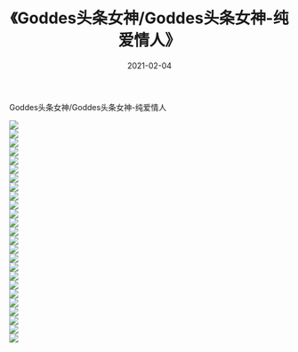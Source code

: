 ﻿---
layout: post
title:  《Goddes头条女神/Goddes头条女神-纯爱情人》
date:   2021-02-04
img: http://img.660000.xyz/Sharelink/网络美图/2021/Goddes头条女神/Goddes头条女神-纯爱情人/000.jpg
categories: [美女, 清纯, 唯美]
---

Goddes头条女神/Goddes头条女神-纯爱情人

 ![](http://img.660000.xyz/Sharelink/网络美图/2021/Goddes头条女神/Goddes头条女神-纯爱情人/001.jpg) <br>![](http://img.660000.xyz/Sharelink/网络美图/2021/Goddes头条女神/Goddes头条女神-纯爱情人/002.jpg) <br>![](http://img.660000.xyz/Sharelink/网络美图/2021/Goddes头条女神/Goddes头条女神-纯爱情人/003.jpg) <br>![](http://img.660000.xyz/Sharelink/网络美图/2021/Goddes头条女神/Goddes头条女神-纯爱情人/004.jpg) <br>![](http://img.660000.xyz/Sharelink/网络美图/2021/Goddes头条女神/Goddes头条女神-纯爱情人/005.jpg) <br>![](http://img.660000.xyz/Sharelink/网络美图/2021/Goddes头条女神/Goddes头条女神-纯爱情人/006.jpg) <br>![](http://img.660000.xyz/Sharelink/网络美图/2021/Goddes头条女神/Goddes头条女神-纯爱情人/007.jpg) <br>![](http://img.660000.xyz/Sharelink/网络美图/2021/Goddes头条女神/Goddes头条女神-纯爱情人/008.jpg) <br>![](http://img.660000.xyz/Sharelink/网络美图/2021/Goddes头条女神/Goddes头条女神-纯爱情人/009.jpg) <br>![](http://img.660000.xyz/Sharelink/网络美图/2021/Goddes头条女神/Goddes头条女神-纯爱情人/010.jpg) <br>![](http://img.660000.xyz/Sharelink/网络美图/2021/Goddes头条女神/Goddes头条女神-纯爱情人/011.jpg) <br>![](http://img.660000.xyz/Sharelink/网络美图/2021/Goddes头条女神/Goddes头条女神-纯爱情人/012.jpg) <br>![](http://img.660000.xyz/Sharelink/网络美图/2021/Goddes头条女神/Goddes头条女神-纯爱情人/013.jpg) <br>![](http://img.660000.xyz/Sharelink/网络美图/2021/Goddes头条女神/Goddes头条女神-纯爱情人/014.jpg) <br>![](http://img.660000.xyz/Sharelink/网络美图/2021/Goddes头条女神/Goddes头条女神-纯爱情人/015.jpg) <br>![](http://img.660000.xyz/Sharelink/网络美图/2021/Goddes头条女神/Goddes头条女神-纯爱情人/016.jpg) <br>![](http://img.660000.xyz/Sharelink/网络美图/2021/Goddes头条女神/Goddes头条女神-纯爱情人/017.jpg) <br>![](http://img.660000.xyz/Sharelink/网络美图/2021/Goddes头条女神/Goddes头条女神-纯爱情人/018.jpg) <br>![](http://img.660000.xyz/Sharelink/网络美图/2021/Goddes头条女神/Goddes头条女神-纯爱情人/019.jpg) <br>![](http://img.660000.xyz/Sharelink/网络美图/2021/Goddes头条女神/Goddes头条女神-纯爱情人/020.jpg) <br>![](http://img.660000.xyz/Sharelink/网络美图/2021/Goddes头条女神/Goddes头条女神-纯爱情人/021.jpg) <br>![](http://img.660000.xyz/Sharelink/网络美图/2021/Goddes头条女神/Goddes头条女神-纯爱情人/022.jpg) <br>![](http://img.660000.xyz/Sharelink/网络美图/2021/Goddes头条女神/Goddes头条女神-纯爱情人/023.jpg) <br>![](http://img.660000.xyz/Sharelink/网络美图/2021/Goddes头条女神/Goddes头条女神-纯爱情人/024.jpg) <br>![](http://img.660000.xyz/Sharelink/网络美图/2021/Goddes头条女神/Goddes头条女神-纯爱情人/025.jpg) <br>